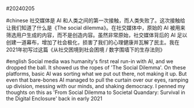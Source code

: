 #20240205

#chinese
社交媒体是 AI 和人类之间的第一次接触，而人类失败了。这次接触给让我们知道了什么是《The social dilemma》。在社交媒体中，原始的 AI 被用来筛选用户生成的内容，而不是创造内容。虽然非常原始，社交媒体背后的 AI 足以创建一道幕布，增加了社会极化，损害了我们的心理健康并瓦解了民主。我在2021年初写过这篇《从社交困境到社会困境 / 数字围墙下的生存法则》

#english
Social media was humanity's first real run-in with AI, and we dropped the ball. It showed us the ropes of 'The Social Dilemma'. On these platforms, basic AI was sorting what we put out there, not making it up. But even that bare-bones AI managed to pull the curtain over our eyes, ramping up division, messing with our minds, and shaking democracy. I penned my thoughts on this as 'From Social Dilemma to Societal Quandary: Survival in the Digital Enclosure' back in early
2021

